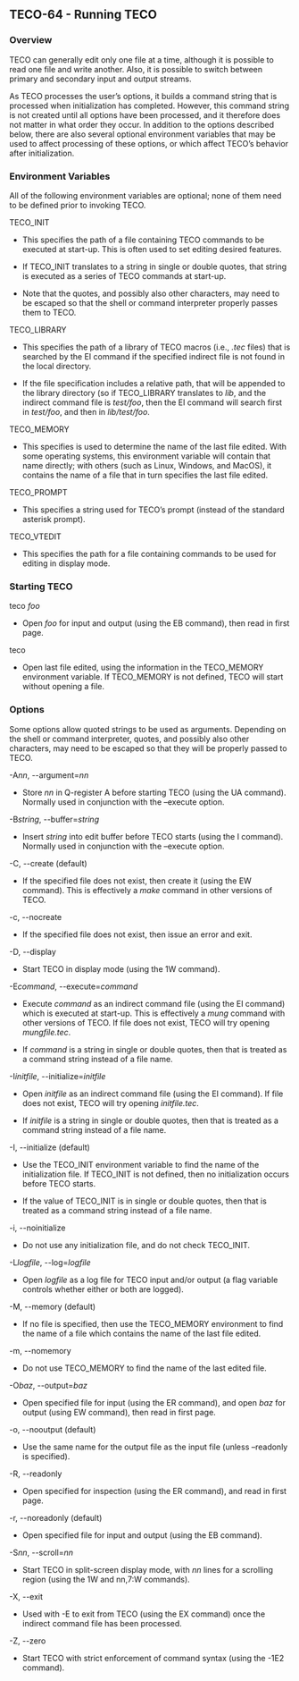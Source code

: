 ## TECO-64 - Running TECO

### Overview

TECO can generally edit only one file at a time, although it is possible
to read one file and write another. Also, it is possible to switch between
primary and secondary input and output streams.

As TECO processes the user’s options, it builds a command string that is
processed when initialization has completed. However, this command string is
not created until all options have been processed, and it therefore does not
matter in what order they occur. In addition to the options described below,
there are also several optional environment variables that may be used to
affect processing of these options, or which affect TECO’s behavior after
initialization.

### Environment Variables

All of the following environment variables are optional; none of them need to
be defined prior to invoking TECO.

TECO_INIT
 - This specifies the path of a file containing TECO commands
to be executed at start-up. This is often used to set editing desired features.

 - If TECO_INIT translates to a string in single or double quotes, that string
is executed as a series of TECO commands at start-up.

- Note that the quotes, and possibly also other characters, may need to be
escaped so that the shell or command interpreter properly passes them to TECO.

TECO_LIBRARY
 - This specifies the path of a library of TECO macros (i.e.,
*.tec* files) that is searched by the EI command if the specified indirect file
is not found in the local directory.

 - If the file specification includes a relative path, that will be appended
to the library directory (so if TECO_LIBRARY translates to *lib*, and the
indirect command file is *test/foo*, then the EI command will search first
in *test/foo*, and then in *lib/test/foo*.

TECO_MEMORY
 - This specifies is used to determine the name of the last file
edited. With some operating systems, this environment variable will contain that
name directly; with others (such as Linux, Windows, and MacOS), it contains the
name of a file that in turn specifies the last file edited.

TECO_PROMPT
 - This specifies a string used for TECO’s prompt (instead of the
standard asterisk prompt).

TECO_VTEDIT
 - This specifies the path for a file containing commands to be
used for editing in display mode.

### Starting TECO

teco *foo*
 - Open *foo* for input and output (using the EB command), then read in first page.

teco
 - Open last file edited, using the information in the TECO_MEMORY environment
variable. If TECO_MEMORY is not defined, TECO will start without opening a file.

### Options

Some options allow quoted strings to be used as arguments.
Depending on the shell or command interpreter, quotes, and possibly also
other characters, may need to be escaped so that they will be properly
passed to TECO.

-A*nn*, --argument=*nn*
 - Store *nn* in Q-register A before starting TECO (using the UA command).
Normally used in conjunction with the –execute option.

-B*string*, --buffer=*string*
 - Insert *string* into edit buffer before TECO starts (using the I command).
Normally used in conjunction with the –execute option.

-C, --create (default)
 - If the specified file does not exist, then create it (using the EW command).
This is effectively a *make* command in other versions of TECO.

-c, --nocreate
 - If the specified file does not exist, then issue an error and exit.

-D, --display
 - Start TECO in display mode (using the 1W command).

-E*command*, --execute=*command*
 - Execute *command* as an indirect command file (using the EI command) which is
executed at start-up. This is effectively a *mung* command with other versions of
TECO. If file does not exist, TECO will try opening *mungfile.tec*.

 - If *command* is a string in single or double quotes, then that is treated as
a command string instead of a file name.

-I*initfile*, --initialize=*initfile*
 - Open *initfile* as an indirect command file (using the EI command). If file does
not exist, TECO will try opening *initfile.tec*.

 - If *initfile* is a string in single or double quotes, then that is treated as a
command string instead of a file name.

-I, --initialize (default)
 - Use the TECO_INIT environment variable to find the name of the initialization
file. If TECO_INIT is not defined, then no initialization occurs before TECO
starts.

 - If the value of TECO_INIT is in single or double quotes, then that is treated
as a command string instead of a file name.

-i, --noinitialize
 - Do not use any initialization file, and do not check TECO_INIT.

-L*logfile*, --log=*logfile*
 - Open *logfile* as a log file for TECO input and/or output (a flag variable
controls whether either or both are logged).

-M, --memory (default)
 - If no file is specified, then use the TECO_MEMORY environment to find the
name of a file which contains the name of the last file edited.

-m, --nomemory
 - Do not use TECO_MEMORY to find the name of the last edited file.

-O*baz*, --output=*baz*
 - Open specified file for input (using the ER command), and open *baz* for
output (using EW command), then read in first page.

-o, --nooutput (default)
 - Use the same name for the output file as the input file (unless –readonly is specified).

-R, --readonly
 - Open specified for inspection (using the ER command), and read in first page.

-r, --noreadonly (default)
 - Open specified file for input and output (using the EB command).

-S*nn*, --scroll=*nn*
 - Start TECO in split-screen display mode, with *nn* lines for a scrolling
region (using the 1W and nn,7:W commands).

-X, --exit
 - Used with -E to exit from TECO (using the EX command) once the indirect
command file has been processed.

-Z, --zero
 - Start TECO with strict enforcement of command syntax (using the -1E2 command).
